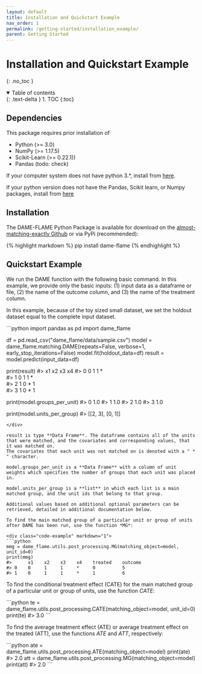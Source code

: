```yaml
---
layout: default
title: Installation and Quickstart Example
nav_order: 1
permalink: /getting-started/installation_example/
parent: Getting Started
---
```

# Installation and Quickstart Example
{: .no_toc }

<details open markdown="block">
  <summary>
    Table of contents
  </summary>
  {: .text-delta }
1. TOC
{:toc}
</details>

## Dependencies
This package requires prior installation of
- Python (>= 3.0)
- NumPy (>= 1.17.5)
- Scikit-Learn (>= 0.22.1))
- Pandas (todo: check)

If your computer system does not have python 3.*, install from [here](https://www.python.org/downloads/).

If your python version does not have the Pandas, Scikit learn, or Numpy packages, install from [here](https://packaging.python.org/tutorials/installing-packages/)

## Installation
The DAME-FLAME Python Package is available for download on the [almost-matching-exactly Github](https://github.com/almost-matching-exactly/DAME-FLAME-Python-Package) 
or via PyPi (recommended):

{% highlight markdown %}
pip install dame-flame
{% endhighlight %}

## Quickstart Example

We run the DAME function with the following basic command. In this example, we provide only the basic inputs: (1) input data as a dataframe or file, (2) the name of the outcome column, and (3) the name of the treatment column.

In this example, because of the toy sized small dataset, we set the holdout dataset equal to the complete input dataset.

<div class="code-example" markdown="1">
```python
import pandas as pd
import dame_flame

df = pd.read_csv("dame_flame/data/sample.csv")
model = dame_flame.matching.DAME(repeats=False, verbose=1, early_stop_iterations=False)
model.fit(holdout_data=df)
result = model.predict(input_data=df)

print(result)
#>    x1   x2   x3   x4
#> 0   0   1    1    *     
#> 1   0   1    1    *     
#> 2   1   0    *    1     
#> 3   1   0    *    1   

print(model.groups_per_unit)
#> 0    1.0
#> 1    1.0
#> 2    1.0
#> 3    1.0

print(model.units_per_group)
#> [[2, 3], [0, 1]]
```
</div>

result is type **Data Frame**. The dataframe contains all of the units that were matched, and the covariates and corresponding values, that it was matched on. 
The covariates that each unit was not matched on is denoted with a " * " character.

model.groups_per_unit is a **Data Frame** with a column of unit weights which specifies the number of groups that each unit was placed in. 

model.units_per_group is a **list** in which each list is a main matched group, and the unit ids that belong to that group.

Additional values based on additional optional parameters can be retrieved, detailed in additional documentation below. 

To find the main matched group of a particular unit or group of units after DAME has been run, use the function *MG*:

<div class="code-example" markdown="1">
```python
mmg = dame_flame.utils.post_processing.MG(matching_object=model, unit_id=0)
print(mmg)
#>      x1    x2    x3    x4    treated    outcome
#> 0    0     1     1     *     0          5
#> 1    0     1     1     *     1          6
```
</div>

To find the conditional treatment effect (CATE) for the main matched group of a particular unit or group of units, use the function *CATE*:

<div class="code-example" markdown="1">
```python
te = dame_flame.utils.post_processing.CATE(matching_object=model, unit_id=0)
print(te)
#> 3.0
```
</div>

To find the average treatment effect (ATE) or average treatment effect on the treated (ATT), use the functions *ATE* and *ATT*, respectively:

<div class="code-example" markdown="1">
```python
ate = dame_flame.utils.post_processing.ATE(matching_object=model)
print(ate)
#> 2.0
att = dame_flame.utils.post_processing.MG(matching_object=model)
print(att)
#> 2.0
```
</div>